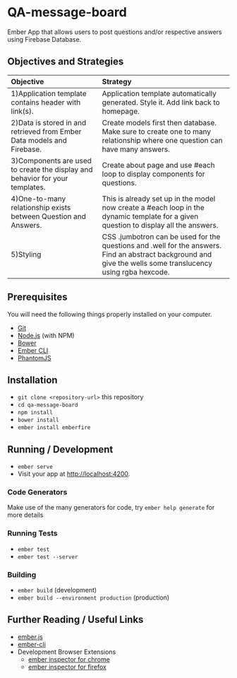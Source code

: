 # QA-message-board

Ember App that allows users to post questions and/or respective answers using Firebase Database.

## Objectives and Strategies

|Objective |Strategy |
|:---------|:--------|
|1)Application template contains header with link(s).|Application template automatically generated. Style it. Add link back to homepage.|
|2)Data is stored in and retrieved from Ember Data models and Firebase.|Create models first then database. Make sure to create one to many relationship where one question can have many answers.|
|3)Components are used to create the display and behavior for your templates.|Create about page and use #each loop to display components for questions.|
|4)One-to-many relationship exists between Question and Answers.|This is already set up in the model now create a #each loop in the dynamic template for a given question to display all the answers.|
|5)Styling | CSS .jumbotron can be used for the questions and .well for the answers. Find an abstract background and give the wells some translucency using rgba hexcode.|

## Prerequisites

You will need the following things properly installed on your computer.

* [Git](https://git-scm.com/)
* [Node.js](https://nodejs.org/) (with NPM)
* [Bower](https://bower.io/)
* [Ember CLI](https://ember-cli.com/)
* [PhantomJS](http://phantomjs.org/)

## Installation

* `git clone <repository-url>` this repository
* `cd qa-message-board`
* `npm install`
* `bower install`
* `ember install emberfire`

## Running / Development

* `ember serve`
* Visit your app at [http://localhost:4200](http://localhost:4200).

### Code Generators

Make use of the many generators for code, try `ember help generate` for more details

### Running Tests

* `ember test`
* `ember test --server`

### Building

* `ember build` (development)
* `ember build --environment production` (production)


## Further Reading / Useful Links

* [ember.js](http://emberjs.com/)
* [ember-cli](https://ember-cli.com/)
* Development Browser Extensions
  * [ember inspector for chrome](https://chrome.google.com/webstore/detail/ember-inspector/bmdblncegkenkacieihfhpjfppoconhi)
  * [ember inspector for firefox](https://addons.mozilla.org/en-US/firefox/addon/ember-inspector/)
